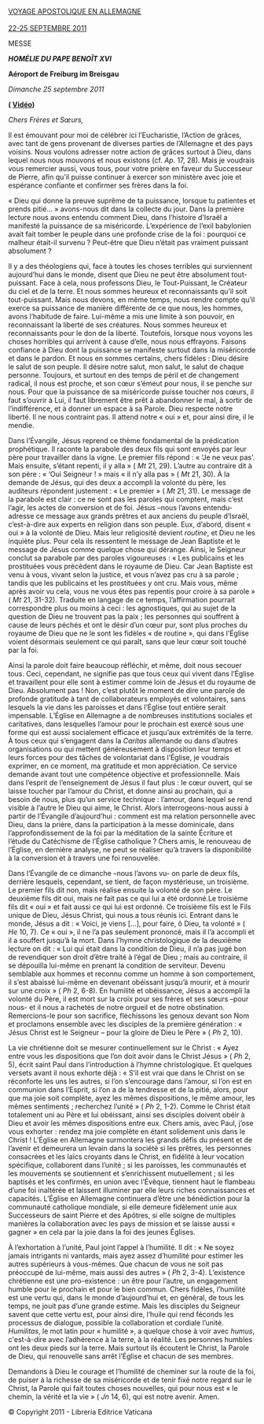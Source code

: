 [VOYAGE APOSTOLIQUE EN ALLEMAGNE\
\
22-25 SEPTEMBRE 2011](/content/benedict-xvi/fr/travels/2011/index_germania.html)

MESSE

***HOMÉLIE DU PAPE BENOÎT XVI***

**Aéroport de Freiburg im Breisgau**

*Dimanche 25 septembre 2011*

**( [Vidéo](http://player.rv.va/vaticanplayer.asp?language=it&tic=VA_3WUI7HAO))**

*Chers Frères et Sœurs,*

Il est émouvant pour moi de célébrer ici l’Eucharistie, l’Action de grâces, avec tant de gens provenant de diverses parties de l’Allemagne et des pays voisins. Nous voulons adresser notre action de grâces surtout à Dieu, dans lequel nous nous mouvons et nous existons (cf. *Ap.* 17, 28). Mais je voudrais vous remercier aussi, vous tous, pour votre prière en faveur du Successeur de Pierre, afin qu’il puisse continuer à exercer son ministère avec joie et espérance confiante et confirmer ses frères dans la foi.

« Dieu qui donne la preuve suprême de ta puissance, lorsque tu patientes et prends pitié… » avons-nous dit dans la collecte du jour. Dans la première lecture nous avons entendu comment Dieu, dans l’histoire d’Israël a manifesté la puissance de sa miséricorde. L’expérience de l’exil babylonien avait fait tomber le peuple dans une profonde crise de la foi : pourquoi ce malheur était-il survenu ? Peut-être que Dieu n’était pas vraiment puissant absolument ?

Il y a des théologiens qui, face à toutes les choses terribles qui surviennent aujourd’hui dans le monde, disent que Dieu ne peut être absolument tout-puissant. Face à cela, nous professons Dieu, le Tout-Puissant, le Créateur du ciel et de la terre. Et nous sommes heureux et reconnaissants qu’il soit tout-puissant. Mais nous devons, en même temps, nous rendre compte qu’il exerce sa puissance de manière différente de ce que nous, les hommes, avons l’habitude de faire. Lui-même a mis une limite à son pouvoir, en reconnaissant la liberté de ses créatures. Nous sommes heureux et reconnaissants pour le don de la liberté. Toutefois, lorsque nous voyons les choses horribles qui arrivent à cause d’elle, nous nous effrayons. Faisons confiance à Dieu dont la puissance se manifeste surtout dans la miséricorde et dans le pardon. Et nous en sommes certains, chers fidèles : Dieu désire le salut de son peuple. Il désire notre salut, mon salut, le salut de chaque personne. Toujours, et surtout en des temps de péril et de changement radical, il nous est proche, et son cœur s’émeut pour nous, il se penche sur nous. Pour que la puissance de sa miséricorde puisse toucher nos cœurs, il faut s’ouvrir à Lui, il faut librement être prêt à abandonner le mal, à sortir de l’indifférence, et à donner un espace à sa Parole. Dieu respecte notre liberté. Il ne nous contraint pas. Il attend notre « oui » et, pour ainsi dire, il le mendie.

Dans l’Évangile, Jésus reprend ce thème fondamental de la prédication prophétique. Il raconte la parabole des deux fils qui sont envoyés par leur père pour travailler dans la vigne. Le premier fils répond : « ‘Je ne veux pas’. Mais ensuite, s’étant repenti, il y alla » ( *Mt* 21, 29). L’autre au contraire dit à son père : « ‘Oui Seigneur ! » mais « il n’y alla pas » ( *Mt* 21, 30). À la demande de Jésus, qui des deux a accompli la volonté du père, les auditeurs répondent justement : « Le premier » ( *Mt* 21, 31). Le message de la parabole est clair : ce ne sont pas les paroles qui comptent, mais c’est l’agir, les actes de conversion et de foi. Jésus –nous l’avons entendu- adresse ce message aux grands prêtres et aux anciens du peuple d’Israël, c’est-à-dire aux experts en religion dans son peuple. Eux, d’abord, disent « oui » à la volonté de Dieu. Mais leur religiosité devient *routine*, et Dieu ne les inquiète plus. Pour cela ils ressentent le message de Jean Baptiste et le message de Jésus comme quelque chose qui dérange. Ainsi, le Seigneur conclut sa parabole par des paroles vigoureuses : « Les publicains et les prostituées vous précèdent dans le royaume de Dieu. Car Jean Baptiste est venu à vous, vivant selon la justice, et vous n’avez pas cru à sa parole ; tandis que les publicains et les prostituées y ont cru. Mais vous, même après avoir vu cela, vous ne vous êtes pas repentis pour croire à sa parole » ( *Mt* 21, 31-32). Traduite en langage de ce temps, l’affirmation pourrait correspondre plus ou moins à ceci : les agnostiques, qui au sujet de la question de Dieu ne trouvent pas la paix ; les personnes qui souffrent à cause de leurs péchés et ont le désir d’un cœur pur, sont plus proches du royaume de Dieu que ne le sont les fidèles « de routine », qui dans l’Église voient désormais seulement ce qui paraît, sans que leur cœur soit touché par la foi.

Ainsi la parole doit faire beaucoup réfléchir, et même, doit nous secouer tous. Ceci, cependant, ne signifie pas que tous ceux qui vivent dans l’Église et travaillent pour elle sont à estimer comme loin de Jésus et du royaume de Dieu. Absolument pas ! Non, c’est plutôt le moment de dire une parole de profonde gratitude à tant de collaborateurs employés et volontaires, sans lesquels la vie dans les paroisses et dans l’Église tout entière serait impensable. L’Église en Allemagne a de nombreuses institutions sociales et caritatives, dans lesquelles l’amour pour le prochain est exercé sous une forme qui est aussi socialement efficace et jusqu’aux extrémités de la terre. À tous ceux qui s’engagent dans la *Caritas* allemande ou dans d’autres organisations ou qui mettent généreusement à disposition leur temps et leurs forces pour des tâches de volontariat dans l’Église, je voudrais exprimer, en ce moment, ma gratitude et mon appréciation. Ce service demande avant tout une compétence objective et professionnelle. Mais dans l’esprit de l’enseignement de Jésus il faut plus : le cœur ouvert, qui se laisse toucher par l’amour du Christ, et donne ainsi au prochain, qui a besoin de nous, plus qu’un service technique : l’amour, dans lequel se rend visible à l’autre le Dieu qui aime, le Christ. Alors interrogeons-nous aussi à partir de l’Évangile d’aujourd’hui : comment est ma relation personnelle avec Dieu, dans la prière, dans la participation à la messe dominicale, dans l’approfondissement de la foi par la méditation de la sainte Écriture et l’étude du Catéchisme de l’Église catholique ? Chers amis, le renouveau de l’Église, en dernière analyse, ne peut se réaliser qu’à travers la disponibilité à la conversion et à travers une foi renouvelée.

Dans l’Évangile de ce dimanche –nous l’avons vu- on parle de deux fils, derrière lesquels, cependant, se tient, de façon mystérieuse, un troisième. Le premier fils dit non, mais réalise ensuite la volonté de son père. Le deuxième fils dit oui, mais ne fait pas ce qui lui a été ordonné.Le troisième fils dit « oui » et fait aussi ce qui lui est ordonné. Ce troisième fils est le Fils unique de Dieu, Jésus Christ, qui nous a tous réunis ici. Entrant dans le monde, Jésus a dit : « Voici, je viens […], pour faire, ô Dieu, ta volonté » ( *He* 10, 7). Ce « oui », il ne l’a pas seulement prononcé, mais il l’a accompli et il a souffert jusqu’à la mort. Dans l’hymne christologique de la deuxième lecture on dit : « Lui qui était dans la condition de Dieu, il n’a pas jugé bon de revendiquer son droit d’être traité à l’égal de Dieu ; mais au contraire, il se dépouilla lui-même en prenant la condition de serviteur. Devenu semblable aux hommes et reconnu comme un homme à son comportement, il s’est abaissé lui-même en devenant obéissant jusqu’à mourir, et à mourir sur une croix » ( *Ph* 2, 6-8). En humilité et obéissance, Jésus a accompli la volonté du Père, il est mort sur la croix pour ses frères et ses sœurs –pour nous- et il nous a rachetés de notre orgueil et de notre obstination. Remercions-le pour son sacrifice, fléchissons les genoux devant son Nom et proclamons ensemble avec les disciples de la première génération : « Jésus Christ est le Seigneur – pour la gloire de Dieu le Père » ( *Ph* 2, 10).

La vie chrétienne doit se mesurer continuellement sur le Christ : « Ayez entre vous les dispositions que l’on doit avoir dans le Christ Jésus » ( *Ph* 2, 5), écrit saint Paul dans l’introduction à l’hymne christologique. Et quelques versets avant il nous exhorte déjà : « S’il est vrai que dans le Christ on se réconforte les uns les autres, si l’on s’encourage dans l’amour, si l’on est en communion dans l’Esprit, si l’on a de la tendresse et de la pitié, alors, pour que ma joie soit complète, ayez les mêmes dispositions, le même amour, les mêmes sentiments ; recherchez l’unité » ( *Ph* 2, 1-2). Comme le Christ était totalement uni au Père et lui obéissant, ainsi ses disciples doivent obéir à Dieu et avoir les mêmes dispositions entre eux. Chers amis, avec Paul, j’ose vous exhorter : rendez ma joie complète en étant solidement unis dans le Christ ! L’Église en Allemagne surmontera les grands défis du présent et de l’avenir et demeurera un levain dans la société si les prêtres, les personnes consacrées et les laïcs croyants dans le Christ, en fidélité à leur vocation spécifique, collaborent dans l’unité ; si les paroisses, les communautés et les mouvements se soutiennent et s’enrichissent mutuellement ; si les baptisés et les confirmés, en union avec l’Évêque, tiennent haut le flambeau d’une foi inaltérée et laissent illuminer par elle leurs riches connaissances et capacités. L’Église en Allemagne continuera d’être une bénédiction pour la communauté catholique mondiale, si elle demeure fidèlement unie aux Successeurs de saint Pierre et des Apôtres, si elle soigne de multiples manières la collaboration avec les pays de mission et se laisse aussi « gagner » en cela par la joie dans la foi des jeunes Églises.

À l’exhortation à l’unité, Paul joint l’appel à l’humilité. Il dit : « Ne soyez jamais intrigants ni vantards, mais ayez assez d’humilité pour estimer les autres supérieurs à vous-mêmes. Que chacun de vous ne soit pas préoccupé de lui-même, mais aussi des autres » ( *Ph* 2, 3-4). L’existence chrétienne est une pro-existence : un être pour l’autre, un engagement humble pour le prochain et pour le bien commun. Chers fidèles, l’humilité est une vertu qui, dans le monde d’aujourd’hui et, en général, de tous les temps, ne jouit pas d’une grande estime. Mais les disciples du Seigneur savent que cette vertu est, pour ainsi dire, l’huile qui rend féconds les processus de dialogue, possible la collaboration et cordiale l’unité. *Humilitas*, le mot latin pour « humilité », a quelque chose à voir avec *humus*, c'est-à-dire avec l’adhérence à la terre, à la réalité. Les personnes humbles ont les deux pieds sur la terre. Mais surtout ils écoutent le Christ, la Parole de Dieu, qui renouvelle sans arrêt l’Église et chacun de ses membres.

Demandons à Dieu le courage et l’humilité de cheminer sur la route de la foi, de puiser à la richesse de sa miséricorde et de tenir fixé notre regard sur le Christ, la Parole qui fait toutes choses nouvelles, qui pour nous est « le chemin, la vérité et la vie » ( *Jn* 14, 6), qui est notre avenir. Amen.

© Copyright 2011 - Libreria Editrice Vaticana